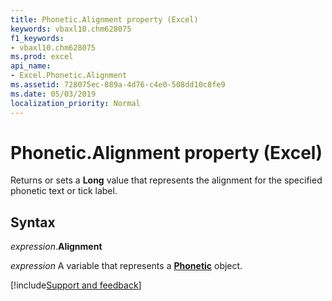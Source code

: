 ```yaml
---
title: Phonetic.Alignment property (Excel)
keywords: vbaxl10.chm628075
f1_keywords:
- vbaxl10.chm628075
ms.prod: excel
api_name:
- Excel.Phonetic.Alignment
ms.assetid: 728075ec-889a-4d76-c4e0-508dd10c8fe9
ms.date: 05/03/2019
localization_priority: Normal
---
```



# Phonetic.Alignment property (Excel)

Returns or sets a **Long** value that represents the alignment for the specified phonetic text or tick label.


## Syntax

_expression_.**Alignment**

_expression_ A variable that represents a **[Phonetic](Excel.Phonetic.md)** object.



[!include[Support and feedback](~/includes/feedback-boilerplate.md)]